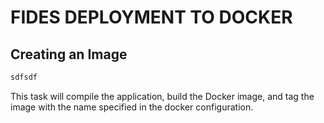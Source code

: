 # FIDES DEPLOYMENT TO DOCKER


## Creating an Image
```sh
sdfsdf
```

This task will compile the application, build the Docker image, and tag the image with the name specified in the docker configuration.
